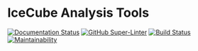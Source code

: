 # IceCube Analysis Tools

[![Documentation Status](https://readthedocs.org/projects/mla/badge/?version=latest)](https://mla.readthedocs.io/en/latest/?badge=latest)
[![GitHub Super-Linter](https://github.com/thejevans/mla/workflows/Lint%20Code%20Base/badge.svg)](https://github.com/marketplace/actions/super-linter)
[![Build Status](https://travis-ci.com/thejevans/mla.svg?branch=master)](https://travis-ci.com/thejevans/mla)
[![Maintainability](https://api.codeclimate.com/v1/badges/7a1c8e60a5cde4275292/maintainability)](https://codeclimate.com/github/thejevans/mla/maintainability)     



